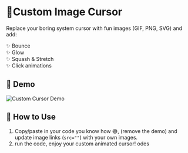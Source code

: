 # 🚦Custom Image Cursor

Replace your boring system cursor with fun images (GIF, PNG, SVG) and add:

✨ Bounce  
✨ Glow  
✨ Squash & Stretch  
✨ Click animations  

## 🎥 Demo
![Custom Cursor Demo](demo/cursor-demo.gif)

## 🚀 How to Use
1. Copy/paste in your code you know how 😅, (remove the demo) and update image links (`src=""`) with your own images.  
2. run the code, enjoy your custom animated cursor!  odes
